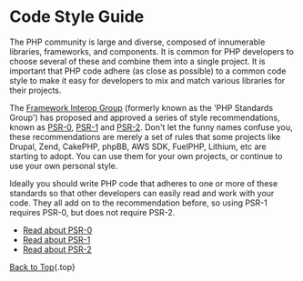 # Code Style Guide

The PHP community is large and diverse, composed of innumerable libraries, frameworks, and components. It is common for PHP developers to choose several of these and combine them into a single project. It is important that PHP code adhere (as close as possible) to a common code style to make it easy for developers to mix and match various libraries for their projects.

The [Framework Interop Group][fig] (formerly known as the 'PHP Standards Group') has proposed and approved a series of style recommendations, known as [PSR-0][psr0], [PSR-1][psr1] and [PSR-2][psr2]. Don't let the funny names confuse you, these recommendations are merely a set of rules that some projects like Drupal, Zend, CakePHP, phpBB, AWS SDK, FuelPHP, Lithium, etc are starting to adopt. You can use them for your own projects, or continue to use your own personal style.

Ideally you should write PHP code that adheres to one or more of these standards so that other developers can easily read and work with your code. They all add on to the recommendation before, so using PSR-1 requires PSR-0, but does not require PSR-2.

* [Read about PSR-0][psr0]
* [Read about PSR-1][psr1]
* [Read about PSR-2][psr2]

[Back to Top](#top){.top}

[fig]: http://www.php-fig.org/
[psr0]: https://github.com/php-fig/fig-standards/blob/master/accepted/PSR-0.md
[psr1]: https://github.com/php-fig/fig-standards/blob/master/accepted/PSR-1-basic-coding-standard.md
[psr2]: https://github.com/php-fig/fig-standards/blob/master/accepted/PSR-2-coding-style-guide.md
